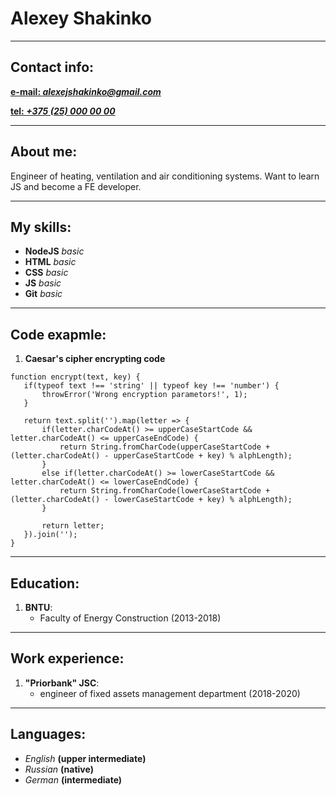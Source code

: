 # Alexey Shakinko

***

## Contact info:
 [**e-mail: *alexejshakinko@gmail.com***](e-mail:alexejshakinko@gmail.com)

[**tel: *+375 (25) 000 00 00***](tel:+375291112233)

***

## About me:

Engineer of heating, ventilation and air conditioning systems. Want to learn JS and become a FE developer. 

***

## My skills:
* **NodeJS** *basic*
* **HTML**   *basic*
* **CSS**    *basic*
* **JS**     *basic* 
* **Git**    *basic*

***

##  Code exapmle:
 1. **Caesar's cipher encrypting code**

 ```
 function encrypt(text, key) {
    if(typeof text !== 'string' || typeof key !== 'number') {
        throwError('Wrong encryption parametors!', 1);
    }

    return text.split('').map(letter => {
        if(letter.charCodeAt() >= upperCaseStartCode && letter.charCodeAt() <= upperCaseEndCode) {
            return String.fromCharCode(upperCaseStartCode + (letter.charCodeAt() - upperCaseStartCode + key) % alphLength);
        }
        else if(letter.charCodeAt() >= lowerCaseStartCode && letter.charCodeAt() <= lowerCaseEndCode) {
            return String.fromCharCode(lowerCaseStartCode + (letter.charCodeAt() - lowerCaseStartCode + key) % alphLength);  
        }

        return letter;
    }).join('');
 } 

 ```

***

##  Education: 
 1. **BNTU**: 
    * Faculty of Energy Construction (2013-2018)

***

##  Work experience: 
 1. **"Priorbank" JSC**: 
    * engineer of fixed assets management department (2018-2020)

***

## Languages: 
* *English* **(upper intermediate)** 
* *Russian* **(native)**
* *German* **(intermediate)**